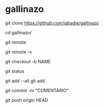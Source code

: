 # gallinazo

git clone https://github.com/iabadie/gallinazo

cd gallinazo/

git remote

git remote -v

git checkout -b NAME

git status

git add --all git add .

git commit -m "COMENTARIO"

git push origin HEAD

